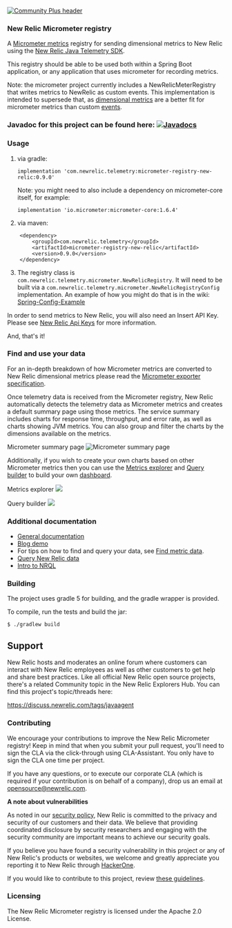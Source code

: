 [![Community Plus header](https://github.com/newrelic/opensource-website/raw/master/src/images/categories/Community_Plus.png)](https://opensource.newrelic.com/oss-category/#community-plus)

### New Relic Micrometer registry

A [Micrometer metrics](https://micrometer.io/) registry for sending dimensional metrics to New Relic using the [New Relic Java Telemetry SDK](https://github.com/newrelic/newrelic-telemetry-sdk-java).

This registry should be able to be used both within a Spring Boot application, or any application that uses
micrometer for recording metrics.

Note: the micrometer project currently includes a NewRelicMeterRegistry that writes metrics to NewRelic as 
custom events. This implementation is intended to supersede that, as [dimensional metrics](https://docs.newrelic.com/docs/using-new-relic/data/understand-data/new-relic-data-types#dimensional-metrics) are a better fit for micrometer metrics than custom [events](https://docs.newrelic.com/docs/using-new-relic/data/understand-data/new-relic-data-types#events-new-relic). 

### Javadoc for this project can be found here: [![Javadocs][javadoc-image]][javadoc-url]

[javadoc-image]: https://www.javadoc.io/badge/com.newrelic.telemetry/micrometer-registry-new-relic.svg
[javadoc-url]: https://www.javadoc.io/doc/com.newrelic.telemetry/micrometer-registry-new-relic

### Usage

1) via gradle: 
  
    `implementation 'com.newrelic.telemetry:micrometer-registry-new-relic:0.9.0'`

    Note: you might need to also include a dependency on micrometer-core itself, for example:

    `implementation 'io.micrometer:micrometer-core:1.6.4'`
    
2) via maven:

```
    <dependency>
        <groupId>com.newrelic.telemetry</groupId>
        <artifactId>micrometer-registry-new-relic</artifactId>
        <version>0.9.0</version>
    </dependency>
```

3) The registry class is `com.newrelic.telemetry.micrometer.NewRelicRegistry`. 
It will need to be built via a `com.newrelic.telemetry.micrometer.NewRelicRegistryConfig` implementation. An example of how you might do that is in the wiki: [Spring-Config-Example](https://github.com/newrelic/micrometer-registry-newrelic/wiki/Spring-Config-Example)

In order to send metrics to New Relic, you will also need an Insert API Key. Please see [New Relic Api Keys](https://docs.newrelic.com/docs/apis/get-started/intro-apis/types-new-relic-api-keys#) for more information.

And, that's it!

### Find and use your data

For an in-depth breakdown of how Micrometer metrics are converted to New Relic dimensional metrics please read the [Micrometer exporter specification](https://github.com/newrelic/newrelic-exporter-specs/tree/master/micrometer).

Once telemetry data is received from the Micrometer registry, New Relic automatically detects the telemetry data as Micrometer metrics and creates a default summary page using those metrics. The service summary includes charts for response time, throughput, and error rate, as well as charts showing JVM metrics. You can also group and filter the charts by the dimensions available on the metrics.

Micrometer summary page
![Micrometer summary page](images/micrometer-nerdlet.png)

Additionally, if you wish to create your own charts based on other Micrometer metrics then you can use the [Metrics explorer](https://docs.newrelic.com/docs/insights/use-insights-ui/explore-data/metric-explorer-search-chart-metric-timeslice-data) and [Query builder](https://docs.newrelic.com/docs/query-your-data/explore-query-data/query-builder/introduction-query-builder) to build your own [dashboard](https://docs.newrelic.com/docs/query-your-data/explore-query-data/dashboards/introduction-dashboards).

Metrics explorer
![](images/metrics-explorer.png)

Query builder
![](images/query-builder.png)

### Additional documentation

* [General documentation](https://docs.newrelic.com/docs/integrations/open-source-telemetry-integrations/micrometer/micrometer-metrics-registry)
* [Blog demo](https://blog.newrelic.com/product-news/how-to-monitor-spring-boot-applications-using-micrometer-metrics/)
* For tips on how to find and query your data, see [Find metric data](https://docs.newrelic.com/docs/data-ingest-apis/get-data-new-relic/metric-api/introduction-metric-api#find-data).
* [Query New Relic data](https://docs.newrelic.com/docs/using-new-relic/data/understand-data/query-new-relic-data)
* [Intro to NRQL](https://docs.newrelic.com/docs/query-data/nrql-new-relic-query-language/getting-started/introduction-nrql)

### Building

The project uses gradle 5 for building, and the gradle wrapper is provided.

To compile, run the tests and build the jar:

`$ ./gradlew build`

## Support

New Relic hosts and moderates an online forum where customers can interact with New Relic employees as well as other customers to get help and share best practices. Like all official New Relic open source projects, there's a related Community topic in the New Relic Explorers Hub. You can find this project's topic/threads here:

https://discuss.newrelic.com/tags/javaagent

### Contributing

We encourage your contributions to improve the New Relic Micrometer registry! Keep in mind that when you submit your pull request, you'll need to sign the CLA via the click-through using CLA-Assistant. You only have to sign the CLA one time per project.

If you have any questions, or to execute our corporate CLA (which is required if your contribution is on behalf of a company), drop us an email at opensource@newrelic.com.

**A note about vulnerabilities**

As noted in our [security policy](../../security/policy), New Relic is committed to the privacy and security of our customers and their data. We believe that providing coordinated disclosure by security researchers and engaging with the security community are important means to achieve our security goals.

If you believe you have found a security vulnerability in this project or any of New Relic's products or websites, we welcome and greatly appreciate you reporting it to New Relic through [HackerOne](https://hackerone.com/newrelic).

If you would like to contribute to this project, review [these guidelines](./CONTRIBUTING.md).

### Licensing

The New Relic Micrometer registry is licensed under the Apache 2.0 License.
